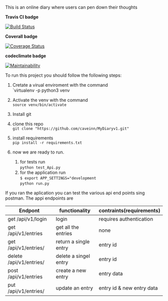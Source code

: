 This is an online diary where users can pen down their thoughts

**Travis CI badge**

[![Build Status](https://travis-ci.org/caveinn/MyDiaryv1.svg?branch=develop)](https://travis-ci.org/caveinn/MyDiaryv1)

**Coverall badge**

[![Coverage Status](https://coveralls.io/repos/github/caveinn/MyDiaryv1/badge.svg?branch=develop)](https://coveralls.io/github/caveinn/MyDiaryv1?branch=develop)

**codeclimate badge**

[![Maintainability](https://api.codeclimate.com/v1/badges/8e3e3c7fa16442fba697/maintainability)](https://codeclimate.com/github/caveinn/MyDiaryv1/maintainability)

To run this project you should follow the following steps:  

1. Cretate  a virual enviroment with the command  
`virtualenv -p python3 venv  

1. Activate the venv with the command     
`source venv/bin/activate`

1. Install git  
1. clone this repo  
`git clone "https://github.com/caveinn/MyDiaryv1.git"`

1. install requirements      
`pip install -r requirements.txt`

1. now we are ready to run. 
	1. for tests run  
	`python test_Api.py`   
	1. for the application run  
	`$ export APP_SETTINGS="development`    
	`python run.py`  

If you ran the aplication you can test the various api end points sing postman. The appi endpoints are  

|Endpont|functionality|contraints(requirements)|
|-------|-------------|----------|
|get  /api/v1/login | login |requires authentication |
|get /api/v1/entries| get all the entries| none |
|get /api/v1/entries/<entryid>|return a single entry| entry id |
|delete /api/v1/entries/<entryid>| delete a singel entry| entry id|
|post /api/v1/entries | create a new entry| entry data|
|put  /api/v1/entries/<entryid> |update an entry| entry id & new entry data| 



